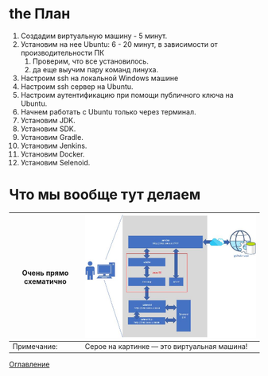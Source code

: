 # the План
1. Создадим виртуальную машину - 5 минут.
2. Установим на нее Ubuntu: 6 - 20 минут, в зависимости от производительности ПК
   1. Проверим, что все установилось.
   2. да еще выучим пару команд линуха. 
3. Настроим ssh на локальной Windows машине
4. Настроим ssh сервер на Ubuntu.
5. Настроим аутентификацию при помощи публичного ключа на Ubuntu.
6. Начнем работать с Ubuntu только через терминал.
7. Установим JDK.
8. Установим SDK.
9.  Установим Gradle.
10. Установим Jenkins.
11. Установим Docker.
12. Установим Selenoid.

# Что мы вообще тут делаем
Очень прямо схематично | ![Какая-то схема](./img/004whatarewefoing.jpg)
-----------------------|-----------------------
Примечание:| Серое на картинке — это виртуальная машина! 

[Оглавление](./000%20toc.md)
